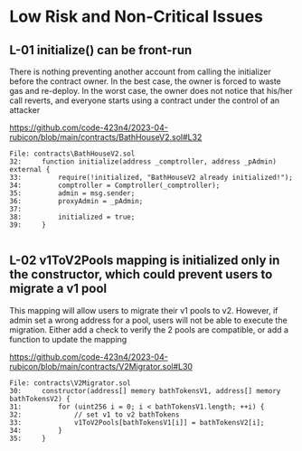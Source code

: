 # Low Risk and Non-Critical Issues

## L-01 initialize() can be front-run
There is nothing preventing another account from calling the initializer before the contract owner. In the best case, the owner is forced to waste gas and re-deploy. In the worst case, the owner does not notice that his/her call reverts, and everyone starts using a contract under the control of an attacker

https://github.com/code-423n4/2023-04-rubicon/blob/main/contracts/BathHouseV2.sol#L32
```solidity
File: contracts\BathHouseV2.sol
32:     function initialize(address _comptroller, address _pAdmin) external {
33:         require(!initialized, "BathHouseV2 already initialized!");
34:         comptroller = Comptroller(_comptroller);
35:         admin = msg.sender;
36:         proxyAdmin = _pAdmin;
37: 
38:         initialized = true;
39:     }


```

## L-02 v1ToV2Pools mapping is initialized only in the constructor, which could prevent users to migrate a v1 pool

This mapping will allow users to migrate their v1 pools to v2. However, if admin set a wrong address for a pool, users will not be able to execute the migration. Either add a check to verify the 2 pools are compatible, or add a function to update the mapping

https://github.com/code-423n4/2023-04-rubicon/blob/main/contracts/V2Migrator.sol#L30
```solidity
File: contracts\V2Migrator.sol
30:     constructor(address[] memory bathTokensV1, address[] memory bathTokensV2) {
31:         for (uint256 i = 0; i < bathTokensV1.length; ++i) {
32:             // set v1 to v2 bathTokens
33:             v1ToV2Pools[bathTokensV1[i]] = bathTokensV2[i];
34:         }
35:     }
```